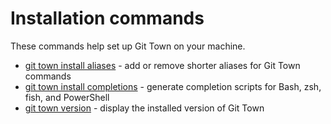 # Installation commands

These commands help set up Git Town on your machine.

- [git town install aliases](commands/install-aliases.md) - add or remove
  shorter aliases for Git Town commands
- [git town install completions](commands/install-completions.md) - generate
  completion scripts for Bash, zsh, fish, and PowerShell
- [git town version](commands/version.md) - display the installed version of Git
  Town
